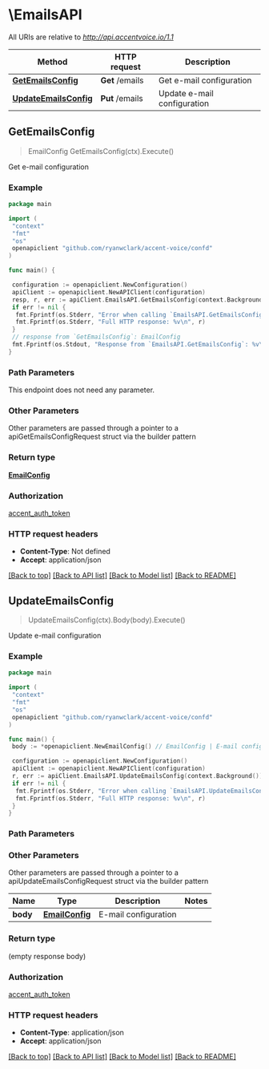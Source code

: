 # \EmailsAPI

All URIs are relative to *<http://api.accentvoice.io/1.1>*

Method | HTTP request | Description
------------- | ------------- | -------------
[**GetEmailsConfig**](EmailsAPI.md#GetEmailsConfig) | **Get** /emails | Get e-mail configuration
[**UpdateEmailsConfig**](EmailsAPI.md#UpdateEmailsConfig) | **Put** /emails | Update e-mail configuration

## GetEmailsConfig

> EmailConfig GetEmailsConfig(ctx).Execute()

Get e-mail configuration

### Example

```go
package main

import (
 "context"
 "fmt"
 "os"
 openapiclient "github.com/ryanwclark/accent-voice/confd"
)

func main() {

 configuration := openapiclient.NewConfiguration()
 apiClient := openapiclient.NewAPIClient(configuration)
 resp, r, err := apiClient.EmailsAPI.GetEmailsConfig(context.Background()).Execute()
 if err != nil {
  fmt.Fprintf(os.Stderr, "Error when calling `EmailsAPI.GetEmailsConfig``: %v\n", err)
  fmt.Fprintf(os.Stderr, "Full HTTP response: %v\n", r)
 }
 // response from `GetEmailsConfig`: EmailConfig
 fmt.Fprintf(os.Stdout, "Response from `EmailsAPI.GetEmailsConfig`: %v\n", resp)
}
```

### Path Parameters

This endpoint does not need any parameter.

### Other Parameters

Other parameters are passed through a pointer to a apiGetEmailsConfigRequest struct via the builder pattern

### Return type

[**EmailConfig**](EmailConfig.md)

### Authorization

[accent_auth_token](../README.md#accent_auth_token)

### HTTP request headers

- **Content-Type**: Not defined
- **Accept**: application/json

[[Back to top]](#) [[Back to API list]](../README.md#documentation-for-api-endpoints)
[[Back to Model list]](../README.md#documentation-for-models)
[[Back to README]](../README.md)

## UpdateEmailsConfig

> UpdateEmailsConfig(ctx).Body(body).Execute()

Update e-mail configuration

### Example

```go
package main

import (
 "context"
 "fmt"
 "os"
 openapiclient "github.com/ryanwclark/accent-voice/confd"
)

func main() {
 body := *openapiclient.NewEmailConfig() // EmailConfig | E-mail configuration

 configuration := openapiclient.NewConfiguration()
 apiClient := openapiclient.NewAPIClient(configuration)
 r, err := apiClient.EmailsAPI.UpdateEmailsConfig(context.Background()).Body(body).Execute()
 if err != nil {
  fmt.Fprintf(os.Stderr, "Error when calling `EmailsAPI.UpdateEmailsConfig``: %v\n", err)
  fmt.Fprintf(os.Stderr, "Full HTTP response: %v\n", r)
 }
}
```

### Path Parameters

### Other Parameters

Other parameters are passed through a pointer to a apiUpdateEmailsConfigRequest struct via the builder pattern

Name | Type | Description  | Notes
------------- | ------------- | ------------- | -------------
 **body** | [**EmailConfig**](EmailConfig.md) | E-mail configuration |

### Return type

 (empty response body)

### Authorization

[accent_auth_token](../README.md#accent_auth_token)

### HTTP request headers

- **Content-Type**: application/json
- **Accept**: application/json

[[Back to top]](#) [[Back to API list]](../README.md#documentation-for-api-endpoints)
[[Back to Model list]](../README.md#documentation-for-models)
[[Back to README]](../README.md)
